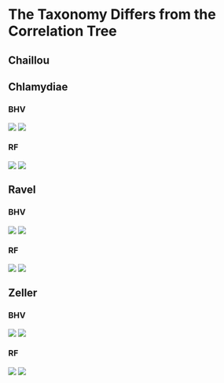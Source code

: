 
<!-- README.md is generated from README.Rmd. Please edit that file -->

# The Taxonomy Differs from the Correlation Tree

## Chaillou

## Chlamydiae

### BHV

<img src="chlamydiae/chlamydiae-boxplot-bhv.png" align="center"/>
<img src="chlamydiae/chlamydiae-pcoa-bhv.png" align="center"/>

### RF

<img src="chlamydiae/chlamydiae-boxplot-rf.png" align="center"/>
<img src="chlamydiae/chlamydiae-pcoa-rf.png" align="center"/>

## Ravel

### BHV

<img src="ravel/ravel-boxplot-bhv.png" align="center"/>
<img src="ravel/ravel-pcoa-bhv.png" align="center"/>

### RF

<img src="ravel/ravel-boxplot-rf.png" align="center"/>
<img src="ravel/ravel-pcoa-rf.png" align="center"/>

## Zeller

### BHV

<img src="zeller/zeller-boxplot-bhv.png" align="center"/>
<img src="zeller/zeller-pcoa-bhv.png" align="center"/>

### RF

<img src="zeller/zeller-boxplot-rf.png" align="center"/>
<img src="zeller/zeller-pcoa-rf.png" align="center"/>

